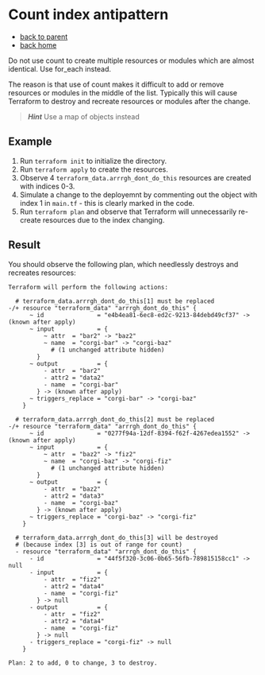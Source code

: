 # Count index antipattern

- [back to parent](../)
- [back home](../../)

Do not use count to create multiple resources or modules which are almost identical.
Use for_each instead.

The reason is that use of count makes it difficult to add or remove resources or modules in the middle of the list.
Typically this will cause Terraform to destroy and recreate resources or modules after the change.

> ***Hint*** Use a map of objects instead

## Example

1. Run `terraform init` to initialize the directory.
1. Run `terraform apply` to create the resources.
1. Observe 4 `terraform_data.arrrgh_dont_do_this` resources are created with indices 0-3.
1. Simulate a change to the deployemnt by commenting out the object with index 1 in `main.tf` - this is clearly marked in the code.
1. Run `terraform plan` and observe that Terraform will unnecessarily re-create resources due to the index changing.

## Result

You should observe the following plan, which needlessly destroys and recreates resources:

```text
Terraform will perform the following actions:

  # terraform_data.arrrgh_dont_do_this[1] must be replaced
-/+ resource "terraform_data" "arrrgh_dont_do_this" {
      ~ id               = "e4b4ea81-6ec8-ed2c-9213-84debd49cf37" -> (known after apply)
      ~ input            = {
          ~ attr  = "bar2" -> "baz2"
          ~ name  = "corgi-bar" -> "corgi-baz"
            # (1 unchanged attribute hidden)
        }
      ~ output           = {
          - attr  = "bar2"
          - attr2 = "data2"
          - name  = "corgi-bar"
        } -> (known after apply)
      ~ triggers_replace = "corgi-bar" -> "corgi-baz"
    }

  # terraform_data.arrrgh_dont_do_this[2] must be replaced
-/+ resource "terraform_data" "arrrgh_dont_do_this" {
      ~ id               = "0277f94a-12df-8394-f62f-4267edea1552" -> (known after apply)
      ~ input            = {
          ~ attr  = "baz2" -> "fiz2"
          ~ name  = "corgi-baz" -> "corgi-fiz"
            # (1 unchanged attribute hidden)
        }
      ~ output           = {
          - attr  = "baz2"
          - attr2 = "data3"
          - name  = "corgi-baz"
        } -> (known after apply)
      ~ triggers_replace = "corgi-baz" -> "corgi-fiz"
    }

  # terraform_data.arrrgh_dont_do_this[3] will be destroyed
  # (because index [3] is out of range for count)
  - resource "terraform_data" "arrrgh_dont_do_this" {
      - id               = "44f5f320-3c06-0b65-56fb-789815158cc1" -> null
      - input            = {
          - attr  = "fiz2"
          - attr2 = "data4"
          - name  = "corgi-fiz"
        } -> null
      - output           = {
          - attr  = "fiz2"
          - attr2 = "data4"
          - name  = "corgi-fiz"
        } -> null
      - triggers_replace = "corgi-fiz" -> null
    }

Plan: 2 to add, 0 to change, 3 to destroy.
```

